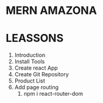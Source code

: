# MERN AMAZONA

# LEASSONS
1. Introduction
2. Install Tools
3. Create react App
4. Create Git Repository
5. Product List
6. Add page routing
    1. npm i react-router-dom